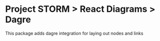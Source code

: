 # Project STORM > React Diagrams > Dagre

This package adds dagre integration for laying out nodes and links

